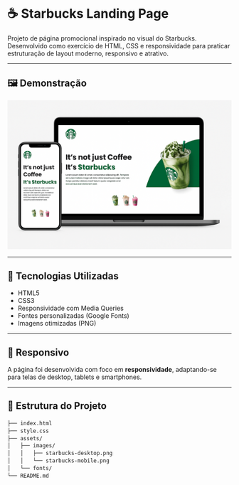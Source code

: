 # ☕ Starbucks Landing Page

Projeto de página promocional inspirado no visual do Starbucks. Desenvolvido como exercício de HTML, CSS e responsividade para praticar estruturação de layout moderno, responsivo e atrativo.

---

## 🖼️ Demonstração

![Starbucks Promo Page](./starbucks.png)

---

## 🚀 Tecnologias Utilizadas

- HTML5
- CSS3
- Responsividade com Media Queries
- Fontes personalizadas (Google Fonts)
- Imagens otimizadas (PNG)

---

## 📱 Responsivo

A página foi desenvolvida com foco em **responsividade**, adaptando-se para telas de desktop, tablets e smartphones.

---

## 📂 Estrutura do Projeto

```bash
├── index.html
├── style.css
├── assets/
│   ├── images/
│   │   ├── starbucks-desktop.png
│   │   └── starbucks-mobile.png
│   └── fonts/
└── README.md
